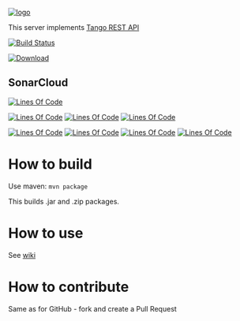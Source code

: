 [![logo](http://www.tango-controls.org/static/tango/img/logo_tangocontrols.png)](http://www.tango-controls.org)

This server implements [Tango REST API](https://github.com/tango-controls/rest-api)

[![Build Status](https://travis-ci.org/Ingvord/mtangorest.server.svg?branch=master)](https://travis-ci.org/Ingvord/mtangorest.server)

[![Download](https://img.shields.io/github/release/ingvord/mtangorest.server.svg?style=flat)](https://github.com/ingvord/mtangorest.server/releases/latest)

## SonarCloud

[![Lines Of Code](https://sonarcloud.io/api/badges/gate?key=ru.ingvord.tango:mtangorest.server-rc4)](https://sonarcloud.io/dashboard?id=ru.ingvord.tango%3Amtangorest.server-rc4)

[![Lines Of Code](https://sonarcloud.io/api/badges/measure?key=ru.ingvord.tango:mtangorest.server-rc4&metric=ncloc)](https://sonarcloud.io/dashboard?id=ru.ingvord.tango%3Amtangorest.server-rc4)
[![Lines Of Code](https://sonarcloud.io/api/badges/measure?key=ru.ingvord.tango:mtangorest.server-rc4&metric=coverage)](https://sonarcloud.io/dashboard?id=ru.ingvord.tango%3Amtangorest.server-rc4)
[![Lines Of Code](https://sonarcloud.io/api/badges/measure?key=ru.ingvord.tango:mtangorest.server-rc4&metric=sqale_debt_ratio)](https://sonarcloud.io/dashboard?id=ru.ingvord.tango%3Amtangorest.server-rc4)

[![Lines Of Code](https://sonarcloud.io/api/badges/measure?key=ru.ingvord.tango:mtangorest.server-rc4&metric=bugs)](https://sonarcloud.io/dashboard?id=ru.ingvord.tango%3Amtangorest.server-rc4)
[![Lines Of Code](https://sonarcloud.io/api/badges/measure?key=ru.ingvord.tango:mtangorest.server-rc4&metric=vulnerabilities)](https://sonarcloud.io/dashboard?id=ru.ingvord.tango%3Amtangorest.server-rc4)
[![Lines Of Code](https://sonarcloud.io/api/badges/measure?key=ru.ingvord.tango:mtangorest.server-rc4&metric=code_smells)](https://sonarcloud.io/dashboard?id=ru.ingvord.tango%3Amtangorest.server-rc4)
[![Lines Of Code](https://sonarcloud.io/api/badges/measure?key=ru.ingvord.tango:mtangorest.server-rc4&metric=duplicated_lines_density)](https://sonarcloud.io/dashboard?id=ru.ingvord.tango%3Amtangorest.server-rc4)

# How to build

Use maven: `mvn package`

This builds .jar and .zip packages.

# How to use

See [wiki](https://github.com/ingvord/mtangorest.server/wiki)

# How to contribute

Same as for GitHub - fork and create a Pull Request
